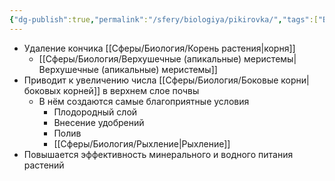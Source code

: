 ```yaml
---
{"dg-publish":true,"permalink":"/sfery/biologiya/pikirovka/","tags":["Ботаника"]}
---
```


- Удаление кончика [[Сферы/Биология/Корень растения\|корня]] 
	- [[Сферы/Биология/Верхушечные (апикальные) меристемы\|Верхушечные (апикальные) меристемы]]
- Приводит к увеличению числа [[Сферы/Биология/Боковые корни\|боковых корней]] в верхнем слое почвы
	- В нём создаются самые благоприятные условия 
		- Плодородный слой
		- Внесение удобрений
		- Полив
		- [[Сферы/Биология/Рыхление\|Рыхление]]
- Повышается эффективность минерального и водного питания растений 